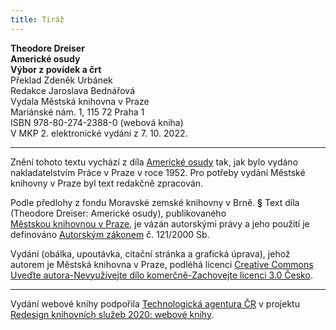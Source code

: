 ```yaml
---
title: Tiráž
---
```


**Theodore Dreiser    
Americké osudy**  
**Výbor z povídek a črt**  
Překlad Zdeněk Urbánek  
Redakce Jaroslava Bednářová  
Vydala Městská knihovna v Praze  
Mariánské nám. 1, 115 72 Praha 1  
ISBN 978-80-274-2388-0 (webová kniha)  
V MKP 2. elektronické vydání z 7. 10. 2022.

***

Znění tohoto textu vychází z díla [Americké osudy](https://search.mlp.cz/cz/titul/americke-osudy/132605/#book-content) tak, jak bylo vydáno nakladatelstvím Práce v Praze v roce 1952. Pro potřeby vydání Městské knihovny v Praze byl text redakčně zpracován.

Podle předlohy z fondu Moravské zemské knihovny v Brně.
**§**
Text díla (Theodore Dreiser: Americké osudy), publikovaného [Městskou knihovnou v Praze](https://www.mlp.cz/cz/), je vázán autorskými právy a jeho použití je definováno [Autorským zákonem](https://www.mkcr.cz/predpisy-zakonu-709.html) č. 121/2000 Sb.

Vydání (obálka, upoutávka, citační stránka a grafická úprava), jehož autorem je Městská knihovna v Praze, podléhá licenci [Creative Commons Uveďte autora-Nevyužívejte dílo komerčně-Zachovejte licenci 3.0 Česko](https://creativecommons.org/licenses/by-nc-sa/3.0/cz/).


***

Vydání webové knihy podpořila [Technologická agentura ČR](https://www.tacr.cz/) v projektu [Redesign knihovních služeb 2020: webové knihy](https://starfos.tacr.cz/cs/project/TL04000391).